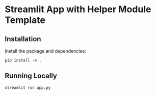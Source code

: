 # Streamlit App with Helper Module Template

## Installation

Install the package and dependencies:

```
pip install -e .
```

## Running Locally

```
streamlit run app.py
```
